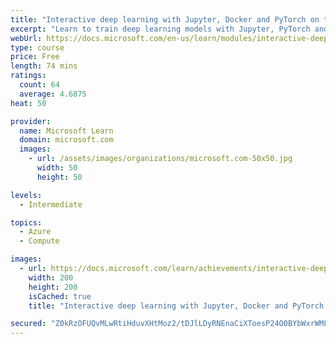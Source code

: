 ```yaml
---
title: "Interactive deep learning with Jupyter, Docker and PyTorch on the Data Science Virtual Machine"
excerpt: "Learn to train deep learning models with Jupyter, PyTorch and the Data Science Virtual Machine."
webUrl: https://docs.microsoft.com/en-us/learn/modules/interactive-deep-learning/
type: course
price: Free
length: 74 mins
ratings:
  count: 64
  average: 4.6875
heat: 50

provider:
  name: Microsoft Learn
  domain: microsoft.com
  images:
    - url: /assets/images/organizations/microsoft.com-50x50.jpg
      width: 50
      height: 50

levels:
  - Intermediate

topics:
  - Azure
  - Compute

images:
  - url: https://docs.microsoft.com/learn/achievements/interactive-deep-learning-social.png
    width: 200
    height: 200
    isCached: true
    title: "Interactive deep learning with Jupyter, Docker and PyTorch on the Data Science Virtual Machine"

secured: "Z0kRzOFUQvMLwRtiHduvXHtMoz2/tDJlLDyRNEnaCiXToesP24O0BYbWxrWM8I/DsHUBIAXwDrxBoiV/p/XZtvOKP716L2EL2ucoCSxqZBvxEEnMXRMatz09Nkvp4vEl2eDoBm+XzT88kujjEeOCnkTji/b01Bq8wm7dgjIWEDWdyaP5yELdokQZLo6HvOZYzRAVOaf2VAt13f4IUrPYFKimz6GYDdK8d4+wOkL5bbA6lJjSlXmlzt7x0XhGxrQnpJWALJu9+UxDqWy3ITjU6VxYBPII7BVDssg2XqHk67avDOfZYhp+oTeb01aejThJ1Fo/jdTSAlDyUpxJTVsafhpY06rW9LXz3ikuZq7EPXMdZUiNLBbmnHE/nuuBVkX1MyEalW38zMi6OSVlVWzZRw==;raEbmt9fngrM7HNImlYpOA=="
---
```



